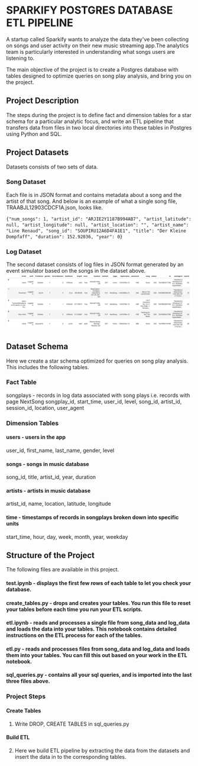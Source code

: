 # SPARKIFY POSTGRES DATABASE ETL PIPELINE
A startup called Sparkify wants to analyze the data they've been collecting on songs and user activity on their new music streaming app.The analytics team is particularly interested in understanding what songs users are listening to.

The main objective of the project is to create a Postgres database with tables designed to optimize queries on song play analysis, and bring you on the project.
## Project Description
The steps during the project is to define fact and dimension tables for a star schema for a particular analytic focus, and write an ETL pipeline that transfers data from files in two local directories into these tables in Postgres using Python and SQL.

## Project Datasets
Datasets consists of two sets of data. 
### Song Dataset
Each file is in JSON format and contains metadata about a song and the artist of that song.
And below is an example of what a single song file, TRAABJL12903CDCF1A.json, looks like.
```
{"num_songs": 1, "artist_id": "ARJIE2Y1187B994AB7", "artist_latitude": null, "artist_longitude": null, "artist_location": "", "artist_name": "Line Renaud", "song_id": "SOUPIRU12A6D4FA1E1", "title": "Der Kleine Dompfaff", "duration": 152.92036, "year": 0}
```

### Log Dataset
The second dataset consists of log files in JSON format generated by an event simulator based on the songs in the dataset above.
![](log_data.png)

## Dataset Schema
Here we create a star schema optimized for queries on song play analysis. This includes the following tables.

### Fact Table
songplays - records in log data associated with song plays i.e. records with page NextSong
songplay_id, start_time, user_id, level, song_id, artist_id, session_id, location, user_agent

### Dimension Tables
#### users - users in the app
user_id, first_name, last_name, gender, level

#### songs - songs in music database
song_id, title, artist_id, year, duration
#### artists - artists in music database
artist_id, name, location, latitude, longitude
#### time - timestamps of records in songplays broken down into specific units
start_time, hour, day, week, month, year, weekday

## Structure of the Project 
The following files are available in this project. 
#### test.ipynb - displays the first few rows of each table to let you check your database.
#### create_tables.py - drops and creates your tables. You run this file to reset your tables before each time you run your ETL scripts.
#### etl.ipynb -  reads and processes a single file from song_data and log_data and loads the data into your tables. This notebook contains detailed instructions on the ETL process for each of the tables.
#### etl.py - reads and processes files from song_data and log_data and loads them into your tables. You can fill this out based on your work in the ETL notebook.
#### sql_queries.py - contains all your sql queries, and is imported into the last three files above.

### Project Steps
#### Create Tables
1. Write DROP, CREATE TABLES in sql_queries.py 
#### Build ETL 
2. Here we build ETL pipeline by extracting the data from the datasets and insert the data in to the corresponding tables. 

